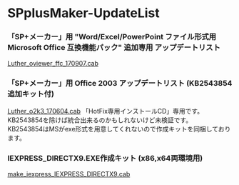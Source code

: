 # SPplusMaker-UpdateList

### 「SP+メーカー」用 "Word/Excel/PowerPoint ファイル形式用 Microsoft Office 互換機能パック" 追加専用 アップデートリスト
[Luther_oviewer_ffc_170907.cab](https://github.com/Rukoto/SPplusMaker-UpdateList/raw/master/releases/Luther_oviewer_ffc_170907.cab)

### 「SP+メーカー」用 Office 2003 アップデートリスト (KB2543854追加キット付)
[Luther_o2k3_170604.cab](https://github.com/Rukoto/SPplusMaker-UpdateList/raw/master/releases/Luther_o2k3_170604.cab)
「HotFix専用インストールCD」専用です。KB2543854を除けば統合出来るのかもしれないけど未検証です。  
KB2543854はMSがexe形式を用意してくれないので作成キットを同梱しております。

### IEXPRESS_DIRECTX9.EXE作成キット (x86,x64両環境用)
[make_iexpress_IEXPRESS_DIRECTX9.cab](https://github.com/Rukoto/SPplusMaker-UpdateList/raw/master/releases/make_iexpress_IEXPRESS_DIRECTX9.cab)
